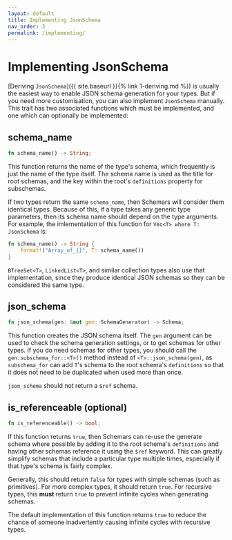 ```yaml
---
layout: default
title: Implementing JsonSchema
nav_order: 3
permalink: /implementing/
---
```


# Implementing JsonSchema

[Deriving `JsonSchema`]({{ site.baseurl }}{% link 1-deriving.md %}) is usually the easiest way to enable JSON schema generation for your types. But if you need more customisation, you can also implement `JsonSchema` manually. This trait has two associated functions which must be implemented, and one which can optionally be implemented:

## schema_name
```rust
fn schema_name() -> String;
```

This function returns the name of the type's schema, which frequently is just the name of the type itself. The schema name is used as the title for root schemas, and the key within the root's `definitions` property for subschemas.

If two types return the same `schema_name`, then Schemars will consider them identical types. Because of this, if a type takes any generic type parameters, then its schema name should depend on the type arguments. For example, the imlementation of this function for `Vec<T> where T: JsonSchema` is:
```rust
fn schema_name() -> String {
    format!("Array_of_{}", T::schema_name())
}
```

`BTreeSet<T>`, `LinkedList<T>`, and similar collection types also use that implementation, since they produce identical JSON schemas so they can be considered the same type.

## json_schema
```rust
fn json_schema(gen: &mut gen::SchemaGenerator) -> Schema;
```

This function creates the JSON schema itself. The `gen` argument can be used to check the schema generation settings, or to get schemas for other types. If you do need schemas for other types, you should call the `gen.subschema_for::<T>()` method instead of `<T>::json_schema(gen)`, as `subschema_for` can add `T`'s schema to the root schema's `definitions` so that it does not need to be duplicated when used more than once.

`json_schema` should not return a `$ref` schema.

## is_referenceable (optional)
```rust
fn is_referenceable() -> bool;
```

If this function returns `true`, then Schemars can re-use the generate schema where possible by adding it to the root schema's `definitions` and having other schemas reference it using the `$ref` keyword. This can greatly simplify schemas that include a particular type multiple times, especially if that type's schema is fairly complex.

Generally, this should return `false` for types with simple schemas (such as primitives). For more complex types, it should return `true`. For recursive types, this **must** return `true` to prevent infinite cycles when generating schemas.

The default implementation of this function returns `true` to reduce the chance of someone inadvertently causing infinite cycles with recursive types.